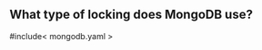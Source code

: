 What type of locking does MongoDB use?
--------------------------------------
#include< mongodb.yaml >
